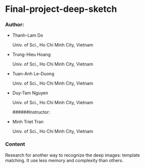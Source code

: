 # Final-project-deep-sketch
### Author: 
* Thanh-Lam Do

    Univ. of Sci., Ho Chi Minh City, Vietnam
* Trung-Hieu Hoang
    
    Univ. of Sci., Ho Chi Minh City, Vietnam
* Tuan-Anh Le-Duong
    
    Univ. of Sci., Ho Chi Minh City, Vietnam
* Duy-Tam Nguyen

    Univ. of Sci., Ho Chi Minh City, Vietnam

    ######Instructor: 
* Minh Triet Tran

    Univ. of Sci., Ho Chi Minh City, Vietnam

### Content 

Research for another way to recognize the deep images: template matching. It use less memory and complexity than others.

